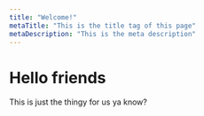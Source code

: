 ```yaml
---
title: "Welcome!"
metaTitle: "This is the title tag of this page"
metaDescription: "This is the meta description"
---
```


# Hello friends
This is just the thingy for us ya know?